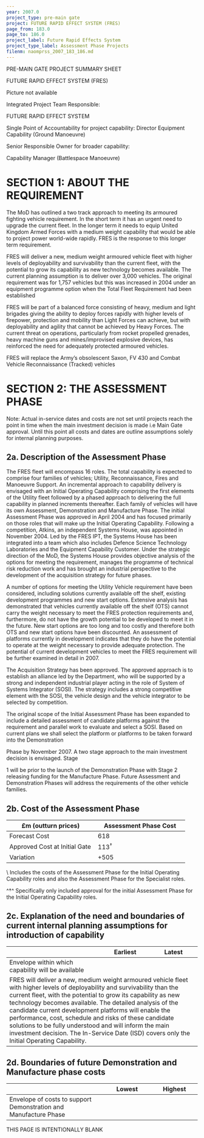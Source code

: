 ```yaml
---
year: 2007.0
project_type: pre-main gate
project: FUTURE RAPID EFFECT SYSTEM (FRES)
page_from: 183.0
page_to: 186.0
project_label: Future Rapid Effects System
project_type_label: Assessment Phase Projects
filenm: naomprss_2007_183_186.md
---
```

PRE-MAIN GATE PROJECT SUMMARY SHEET

FUTURE RAPID EFFECT SYSTEM (FRES)

Picture not available

Integrated Project Team Responsible:

FUTURE RAPID EFFECT SYSTEM

Single Point of Accountability for project capability: Director Equipment Capability (Ground Manoeuvre)

Senior Responsible Owner for broader capability:

Capability Manager (Battlespace Manoeuvre)

# SECTION 1: ABOUT THE REQUIREMENT

The MoD has outlined a two track approach to meeting its armoured fighting vehicle requirement. In the short term it has an urgent need to upgrade the current fleet. In the longer term it needs to equip United Kingdom Armed Forces with a medium weight capability that would be able to project power world-wide rapidly. FRES is the response to this longer term requirement.

FRES will deliver a new, medium weight armoured vehicle fleet with higher levels of deployability and survivability than the current fleet, with the potential to grow its capability as new technology becomes available. The current planning assumption is to deliver over 3,000 vehicles. The original requirement was for 1,757 vehicles but this was increased in 2004 under an equipment programme option when the Total Fleet Requirement had been established

FRES will be part of a balanced force consisting of heavy, medium and light brigades giving the ability to deploy forces rapidly with higher levels of firepower, protection and mobility than Light Forces can achieve, but with deployability and agility that cannot be achieved by Heavy Forces. The current threat on operations, particularly from rocket propelled grenades, heavy machine guns and mines/improvised explosive devices, has reinforced the need for adequately protected armoured vehicles.

FRES will replace the Army’s obsolescent Saxon, FV 430 and Combat Vehicle Reconnaissance (Tracked) vehicles

# SECTION 2: THE ASSESSMENT PHASE

Note: Actual in-service dates and costs are not set until projects reach the point in time when the main investment decision is made i.e Main Gate approval. Until this point all costs and dates are outline assumptions solely for internal planning purposes.

## 2a. Description of the Assessment Phase

The FRES fleet will encompass 16 roles. The total capability is expected to comprise four families of vehicles; Utility, Reconnaissance, Fires and Manoeuvre Support. An incremental approach to capability delivery is envisaged with an Initial Operating Capability comprising the first elements of the Utility fleet followed by a phased approach to delivering the full capability in planned increments thereafter. Each family of vehicles will have its own Assessment, Demonstration and Manufacture Phase. The initial Assessment Phase was approved in April 2004 and has focused primarily on those roles that will make up the Initial Operating Capability. Following a competition, Atkins, an independent Systems House, was appointed in November 2004. Led by the FRES IPT, the Systems House has been integrated into a team which also includes Defence Science Technology Laboratories and the Equipment Capability Customer. Under the strategic direction of the MoD, the Systems House provides objective analysis of the options for meeting the requirement, manages the programme of technical risk reduction work and has brought an industrial perspective to the development of the acquisition strategy for future phases.

A number of options for meeting the Utility Vehicle requirement have been considered, including solutions currently available off the shelf, existing development programmes and new start options. Extensive analysis has demonstrated that vehicles currently available off the shelf (OTS) cannot carry the weight necessary to meet the FRES protection requirements and, furthermore, do not have the growth potential to be developed to meet it in the future. New start options are too long and too costly and therefore both OTS and new start options have been discounted. An assessment of platforms currently in development indicates that they do have the potential to operate at the weight necessary to provide adequate protection. The potential of current development vehicles to meet the FRES requirement will be further examined in detail in 2007.

The Acquisition Strategy has been approved. The approved approach is to establish an alliance led by the Department, who will be supported by a strong and independent industrial player acting in the role of System of Systems Integrator (SOSI). The strategy includes a strong competitive element with the SOSI, the vehicle design and the vehicle integrator to be selected by competition.

The original scope of the Initial Assessment Phase has been expanded to include a detailed assessment of candidate platforms against the requirement and parallel work to evaluate and select a SOSI. Based on current plans we shall select the platform or platforms to be taken forward into the Demonstration

Phase by November 2007. A two stage approach to the main investment decision is envisaged. Stage

1 will be prior to the launch of the Demonstration Phase with Stage 2 releasing funding for the Manufacture Phase. Future Assessment and Demonstration Phases will address the requirements of the other vehicle families.

## 2b. Cost of the Assessment Phase

<table>
<colgroup>
<col style="width: 49%" />
<col style="width: 50%" />
</colgroup>
<thead>
<tr>
<th>
£m (outturn prices)
</th>
<th>
Assessment Phase Cost
</th>
</tr>
</thead>
<tbody>
<tr>
<td>Forecast Cost</td>
<td>
618<sup></sup>
</td>
</tr>
<tr>
<td>Approved Cost at Initial Gate</td>
<td>
113<sup>†</sup>
</td>
</tr>
<tr>
<td>Variation</td>
<td>
+505
</td>
</tr>
</tbody>
</table>

\ Includes the costs of the Assessment Phase for the Initial Operating Capability roles and also the Assessment Phase for the Specialist roles.

^†^ Specifically only included approval for the initial Assessment Phase for the Initial Operating Capability roles.

## 2c. Explanation of the need and boundaries of current internal planning assumptions for introduction of capability

<table>
<colgroup>
<col style="width: 49%" />
<col style="width: 25%" />
<col style="width: 25%" />
</colgroup>
<thead>
<tr>
<th></th>
<th>Earliest</th>
<th>Latest</th>
</tr>
</thead>
<tbody>
<tr>
<td>Envelope within which capability will be available</td>
<td></td>
<td></td>
</tr>
<tr>
<td colspan="3">FRES will deliver a new, medium weight armoured vehicle fleet with higher levels of deployability and survivability than the current fleet, with the potential to grow its capability as new technology becomes available. The detailed analysis of the candidate current development platforms will enable the performance, cost, schedule and risks of these candidate solutions to be fully understood and will inform the main investment decision. The In-Service Date (ISD) covers only the Initial Operating Capability.</td>
</tr>
</tbody>
</table>

## 2d. Boundaries of future Demonstration and Manufacture phase costs

<table>
<colgroup>
<col style="width: 50%" />
<col style="width: 25%" />
<col style="width: 24%" />
</colgroup>
<thead>
<tr>
<th></th>
<th>
Lowest
</th>
<th>
Highest
</th>
</tr>
</thead>
<tbody>
<tr>
<td>Envelope of costs to support Demonstration and Manufacture Phase</td>
<td>

</td>
<td>

</td>
</tr>
</tbody>
</table>

THIS PAGE IS INTENTIONALLY BLANK

